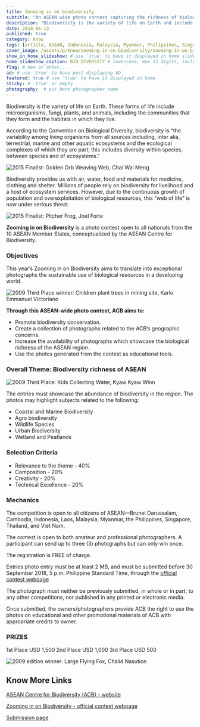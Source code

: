 ```yaml
---
title: Zooming in on biodiversity
subtitle: "An ASEAN wide photo contest capturing the richness of biological resources in the region."
description: "Biodiversity is the variety of life on Earth and include microorganisms, fungi, plants, and animals, the communities they form, the habitats in which they live."
date: 2018-06-13
published: true
category: know
tags: [article, ASEAN, Indonesia, Malaysia, Myanmar, Philippines, Singapore, biodiversity, initiative, learning, permaculture, tropical]
cover_image: /assets/p/know/zooming-in-on-biodiversity/zooming-in-on-biodiversity.jpg
show_in_home_slideshow: # use 'true' to have it displayed in home slideshow
home_slideshow_caption: BIO DIVERSITY # lowercase, max 12 digits, including spaces
flag: # new or other...
ad: # use 'true' to have post displaying AD
featured: true # use 'true' to have it displayed in home
sticky: # 'true' or empty
photography:  # put here photographer name
---
```


Biodiversity is the variety of life on Earth. These forms of life include microorganisms, fungi, plants, and animals, including the communities that they form and the habitats in which they live.

According to the Convention on Biological Diversity, biodiversity is “the variability among living organisms from all sources including, inter alia, terrestrial, marine and other aquatic ecosystems and the ecological complexes of which they are part; this includes diversity within species, between species and of ecosystems."

![2015 Finalist: Golden Orb Weaving Web, Chai Wai Meng](/assets/p/know/zooming-in-on-biodiversity/zooming-in-on-biodiversity-02.jpg)

Biodiversity provides us with air, water, food and materials for medicine, clothing and shelter. Millions of people rely on biodiversity for livelihood and a host of ecosystem services. However, due to the continuous growth of population and overexploitation of biological resources, this “web of life” is now under serious threat.

![2015 Finalist: Pitcher Frog, Joel Forte](/assets/p/know/zooming-in-on-biodiversity/zooming-in-on-biodiversity-03.jpg)

**Zooming in on Biodiversity** is a photo contest open to all nationals from the 10 ASEAN Member States, conceptualized by the ASEAN Centre for Biodiversity.


### Objectives

This year’s Zooming in on Biodiversity aims to translate into exceptional photographs the sustainable use of biological resources in a developing world.

![2009 Third Place winner: Children plant trees in mining site, Karlo Emmanuel Victoriano](/assets/p/know/zooming-in-on-biodiversity/zooming-in-on-biodiversity-04.jpg)

**Through this ASEAN-wide photo contest, ACB aims to:**

- Promote biodiversity conservation.
- Create a collection of photographs related to the ACB’s geographic concerns.
- Increase the availability of photographs which showcase the biological richness of the ASEAN region.
- Use the photos generated from the contest as educational tools.


### Overall Theme: Biodiversity richness of ASEAN

![2009 Third Place: Kids Collecting Water, Kyaw Kyaw Winn](/assets/p/know/zooming-in-on-biodiversity/zooming-in-on-biodiversity-05.jpg)

The entries must showcase the abundance of biodiversity in the region. The photos may highlight subjects related to the following:

- Coastal and Marine Biodiversity
- Agro biodiversity
- Wildlife Species
- Urban Biodiversity
- Wetland and Peatlands

### Selection Criteria

- Relevance to the theme - 40%
- Composition - 20%
- Creativity - 20%
- Technical Excellence - 20%

### Mechanics

The competition is open to all citizens of ASEAN—Brunei Darussalam, Cambodia, Indonesia, Laos, Malaysia, Myanmar, the Philippines, Singapore, Thailand, and Viet Nam.

The contest is open to both amateur and professional photographers. A participant can send up to three (3) photographs but can only win once.

The registration is FREE of charge.

Entries photo entry must be at least 2 MB, and must be submitted before 30 September 2018, 5 p.m. Philippine Standard Time, through the [official contest webpage](http://www.aseanbiodiversity.org/zoomingin)

The photograph must neither be previously submitted, in whole or in part, to any other competitions, nor published in any printed or electronic media.

Once submitted, the owners/photographers provide ACB the right to use the photos on educational and other promotional materials of ACB with appropriate credits to owner.


### PRIZES

1st Place   USD 1,500
2nd Place   USD 1,000
3rd Place   USD 500


![2009 edition winner: Large Flying Fox, Chalid Nasution](/assets/p/know/zooming-in-on-biodiversity/zooming-in-on-biodiversity.jpg)


## Know More Links

[ASEAN Centre for Biodiversity (ACB) - website](https://aseanbiodiversity.org/)

[Zooming in on Biodiversity - official contest webpage](http://www.aseanbiodiversity.org/zoomingin)

[Submission page](http://www.aseanbiodiversity.org/zoomingin/submit-entry)
